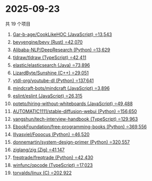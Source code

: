 # 2025-09-23

共 19 个项目

<!-- BEGIN GITHUB -->
<!-- 最后更新时间 2025-09-23 13:09:03 +0800 -->
1. [Gar-b-age/CookLikeHOC (JavaScript) ⭐13,543](https://github.com/Gar-b-age/CookLikeHOC)
1. [bevyengine/bevy (Rust) ⭐42,070](https://github.com/bevyengine/bevy)
1. [Alibaba-NLP/DeepResearch (Python) ⭐13,629](https://github.com/Alibaba-NLP/DeepResearch)
1. [tldraw/tldraw (TypeScript) ⭐42,411](https://github.com/tldraw/tldraw)
1. [elastic/elasticsearch (Java) ⭐73,896](https://github.com/elastic/elasticsearch)
1. [LizardByte/Sunshine (C++) ⭐29,051](https://github.com/LizardByte/Sunshine)
1. [ytdl-org/youtube-dl (Python) ⭐137,641](https://github.com/ytdl-org/youtube-dl)
1. [mindcraft-bots/mindcraft (JavaScript) ⭐3,896](https://github.com/mindcraft-bots/mindcraft)
1. [eslint/eslint (JavaScript) ⭐26,315](https://github.com/eslint/eslint)
1. [poteto/hiring-without-whiteboards (JavaScript) ⭐49,488](https://github.com/poteto/hiring-without-whiteboards)
1. [AUTOMATIC1111/stable-diffusion-webui (Python) ⭐156,650](https://github.com/AUTOMATIC1111/stable-diffusion-webui)
1. [yangshun/tech-interview-handbook (TypeScript) ⭐129,963](https://github.com/yangshun/tech-interview-handbook)
1. [EbookFoundation/free-programming-books (Python) ⭐369,556](https://github.com/EbookFoundation/free-programming-books)
1. [lllyasviel/Fooocus (Python) ⭐46,520](https://github.com/lllyasviel/Fooocus)
1. [donnemartin/system-design-primer (Python) ⭐320,557](https://github.com/donnemartin/system-design-primer)
1. [ziglang/zig (Zig) ⭐41,147](https://github.com/ziglang/zig)
1. [freqtrade/freqtrade (Python) ⭐42,430](https://github.com/freqtrade/freqtrade)
1. [winfunc/opcode (TypeScript) ⭐17,023](https://github.com/winfunc/opcode)
1. [torvalds/linux (C) ⭐202,922](https://github.com/torvalds/linux)
<!-- END GITHUB -->